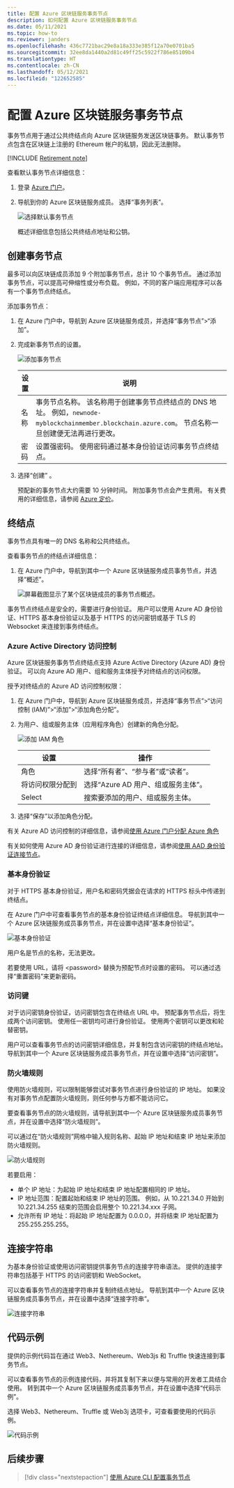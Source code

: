 ```yaml
---
title: 配置 Azure 区块链服务事务节点
description: 如何配置 Azure 区块链服务事务节点
ms.date: 05/11/2021
ms.topic: how-to
ms.reviewer: janders
ms.openlocfilehash: 436c7721bac29e8a18a333e385f12a70e0701ba5
ms.sourcegitcommit: 32ee8da1440a2d81c49ff25c5922f786e85109b4
ms.translationtype: HT
ms.contentlocale: zh-CN
ms.lasthandoff: 05/12/2021
ms.locfileid: "122652585"
---
```

# <a name="configure-azure-blockchain-service-transaction-nodes"></a>配置 Azure 区块链服务事务节点

事务节点用于通过公共终结点向 Azure 区块链服务发送区块链事务。 默认事务节点包含在区块链上注册的 Ethereum 帐户的私钥，因此无法删除。

[!INCLUDE [Retirement note](./includes/retirement.md)]

查看默认事务节点详细信息：

1. 登录 [Azure 门户](https://portal.azure.com)。
1. 导航到你的 Azure 区块链服务成员。 选择“事务列表”。

    ![选择默认事务节点](./media/configure-transaction-nodes/nodes.png)

    概述详细信息包括公共终结点地址和公钥。

## <a name="create-transaction-node"></a>创建事务节点

最多可以向区块链成员添加 9 个附加事务节点，总计 10 个事务节点。 通过添加事务节点，可以提高可伸缩性或分布负载。 例如，不同的客户端应用程序可以各有一个事务节点终结点。

添加事务节点：

1. 在 Azure 门户中，导航到 Azure 区块链服务成员，并选择“事务节点”>“添加”。
1. 完成新事务节点的设置。

    ![添加事务节点](./media/configure-transaction-nodes/add-node.png)

    | 设置 | 说明 |
    |---------|-------------|
    | 名称 | 事务节点名称。 该名称用于创建事务节点终结点的 DNS 地址。 例如，`newnode-myblockchainmember.blockchain.azure.com`。 节点名称一旦创建便无法再进行更改。 |
    | 密码 | 设置强密码。 使用密码通过基本身份验证访问事务节点终结点。

1. 选择“创建”  。

    预配新的事务节点大约需要 10 分钟时间。 附加事务节点会产生费用。 有关费用的详细信息，请参阅 [Azure 定价](https://aka.ms/ABSPricing)。

## <a name="endpoints"></a>终结点

事务节点具有唯一的 DNS 名称和公共终结点。

查看事务节点的终结点详细信息：

1. 在 Azure 门户中，导航到其中一个 Azure 区块链服务成员事务节点，并选择“概述”。

    ![屏幕截图显示了某个区块链成员的事务节点概述。](./media/configure-transaction-nodes/endpoints.png)

事务节点终结点是安全的，需要进行身份验证。 用户可以使用 Azure AD 身份验证、HTTPS 基本身份验证以及基于 HTTPS 的访问密钥或基于 TLS 的 Websocket 来连接到事务终结点。

### <a name="azure-active-directory-access-control"></a>Azure Active Directory 访问控制

Azure 区块链服务事务节点终结点支持 Azure Active Directory (Azure AD) 身份验证。 可以向 Azure AD 用户、组和服务主体授予对终结点的访问权限。

授予对终结点的 Azure AD 访问控制权限：

1. 在 Azure 门户中，导航到 Azure 区块链服务成员，并选择“事务节点”>“访问控制 (IAM)”>“添加”>“添加角色分配”。
1. 为用户、组或服务主体（应用程序角色）创建新的角色分配。

    ![添加 IAM 角色](./media/configure-transaction-nodes/add-role.png)

    | 设置 | 操作 |
    |---------|-------------|
    | 角色 | 选择“所有者”、“参与者”或“读者”。
    | 将访问权限分配到 | 选择“Azure AD 用户、组或服务主体”。
    | Select | 搜索要添加的用户、组或服务主体。

1. 选择“保存”以添加角色分配。

有关 Azure AD 访问控制的详细信息，请参阅[使用 Azure 门户分配 Azure 角色](../../role-based-access-control/role-assignments-portal.md)

有关如何使用 Azure AD 身份验证进行连接的详细信息，请参阅[使用 AAD 身份验证连接节点](configure-aad.md)。

### <a name="basic-authentication"></a>基本身份验证

对于 HTTPS 基本身份验证，用户名和密码凭据会在请求的 HTTPS 标头中传递到终结点。

在 Azure 门户中可查看事务节点的基本身份验证终结点详细信息。 导航到其中一个 Azure 区块链服务成员事务节点，并在设置中选择“基本身份验证”。

![基本身份验证](./media/configure-transaction-nodes/basic.png)

用户名是节点的名称，无法更改。

若要使用 URL，请将 \<password\> 替换为预配节点时设置的密码。 可以通过选择“重置密码”来更新密码。

### <a name="access-keys"></a>访问键

对于访问密钥身份验证，访问密钥包含在终结点 URL 中。 预配事务节点后，将生成两个访问密钥。 使用任一密钥均可进行身份验证。 使用两个密钥可以更改和轮替密钥。

用户可以查看事务节点的访问密钥详细信息，并复制包含访问密钥的终结点地址。 导航到其中一个 Azure 区块链服务成员事务节点，并在设置中选择“访问密钥”。

### <a name="firewall-rules"></a>防火墙规则

使用防火墙规则，可以限制能够尝试对事务节点进行身份验证的 IP 地址。  如果没有对事务节点配置防火墙规则，则任何参与方都不能访问它。

要查看事务节点的防火墙规则，请导航到其中一个 Azure 区块链服务成员事务节点，并在设置中选择“防火墙规则”。

可以通过在“防火墙规则”网格中输入规则名称、起始 IP 地址和结束 IP 地址来添加防火墙规则。

![防火墙规则](./media/configure-transaction-nodes/firewall-rules.png)

若要启用：

* 单个 IP 地址：为起始 IP 地址和结束 IP 地址配置相同的 IP 地址。
* IP 地址范围：配置起始和结束 IP 地址的范围。 例如，从 10.221.34.0 开始到 10.221.34.255 结束的范围会启用整个 10.221.34.xxx 子网。
* 允许所有 IP 地址：将起始 IP 地址配置为 0.0.0.0，并将结束 IP 地址配置为 255.255.255.255。

## <a name="connection-strings"></a>连接字符串

为基本身份验证或使用访问密钥提供事务节点的连接字符串语法。 提供的连接字符串包括基于 HTTPS 的访问密钥和 WebSocket。

可以查看事务节点的连接字符串并复制终结点地址。 导航到其中一个 Azure 区块链服务成员事务节点，并在设置中选择“连接字符串”。

![连接字符串](./media/configure-transaction-nodes/connection-strings.png)

## <a name="sample-code"></a>代码示例

提供的示例代码旨在通过 Web3、Nethereum、Web3js 和 Truffle 快速连接到事务节点。

可以查看事务节点的示例连接代码，并将其复制下来以便与常用的开发者工具结合使用。 转到其中一个 Azure 区块链服务成员事务节点，并在设置中选择“代码示例”。

选择 Web3、Nethereum、Truffle 或 Web3j 选项卡，可查看要使用的代码示例。

![代码示例](./media/configure-transaction-nodes/sample-code.png)

## <a name="next-steps"></a>后续步骤

> [!div class="nextstepaction"]
> [使用 Azure CLI 配置事务节点](manage-cli.md)
